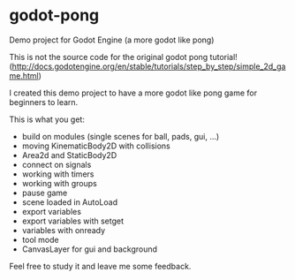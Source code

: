 # godot-pong
Demo project for Godot Engine (a more godot like pong)

This is not the source code for the original godot pong tutorial! (http://docs.godotengine.org/en/stable/tutorials/step_by_step/simple_2d_game.html)

I created this demo project to have a more godot like pong game for beginners to learn.

This is what you get:
- build on modules (single scenes for ball, pads, gui, ...)
- moving KinematicBody2D with collisions
- Area2d and StaticBody2D
- connect on signals
- working with timers
- working with groups
- pause game
- scene loaded in AutoLoad
- export variables
- export variables with setget
- variables with onready
- tool mode
- CanvasLayer for gui and background

Feel free to study it and leave me some feedback.

